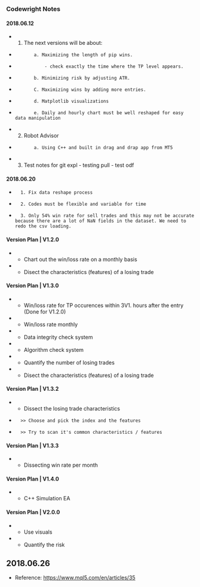 ### Codewright Notes
    
#### 2018.06.12
*    1. The next versions will be about: 
*            a. Maximizing the length of pip wins. 
*                - check exactly the time where the TP level appears. 
*            b. Minimizing risk by adjusting ATR. 
*            C. Maximizing wins by adding more entries.
*            d. Matplotlib visualizations
*            e. Daily and hourly chart must be well reshaped for easy data manipulation

*    2. Robot Advisor
*            a. Using C++ and built in drag and drap app from MT5

*    3. Test notes for git expl
            - testing pull
            - test odf
#### 2018.06.20
*       1. Fix data reshape process
*       2. Codes must be flexible and variable for time
*       3. Only 54% win rate for sell trades and this may not be accurate because there are a lot of NaN fields in the dataset. We need to redo the csv loading. 

#### Version Plan | V1.2.0
*   - Chart out the win/loss rate on a monthly basis
*   - Disect the characteristics (features) of a losing trade

#### Version Plan | V1.3.0
*   - Win/loss rate for TP occurences within 3V1. hours after the entry (Done for V1.2.0)
*   - Win/loss rate monthly
*   - Data integrity check system
*   - Algorithm check system
*   - Quantify the number of losing trades
*   - Disect the characteristics (features) of a losing trade

#### Version Plan | V1.3.2
*   - Dissect the losing trade characteristics
*       >> Choose and pick the index and the features
*       >> Try to scan it's common characteristics / features

#### Version Plan | V1.3.3
*   - Dissecting win rate per month

#### Version Plan | V1.4.0
*   - C++ Simulation EA

#### Version Plan | V2.0.0
*   - Use visuals
*   - Quantify the risk

## 2018.06.26
*   Reference: https://www.mql5.com/en/articles/35

